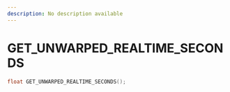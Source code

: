 ```yaml
---
description: No description available 
---
```


# GET_UNWARPED_REALTIME_SECONDS

```cpp
float GET_UNWARPED_REALTIME_SECONDS();
```